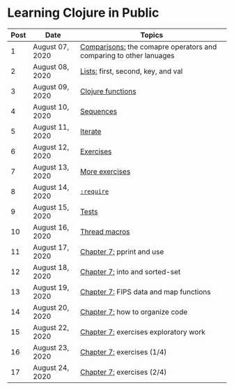 # Learning Clojure in Public


| Post | Date              | Topics                                          |
| ---- | ----------------- | ----------------------------------------------- |
| 1    | August 07, 2020 | [Comparisons:](posts/2020-08-07.md) the comapre operators and comparing to other lanuages  |
| 2    | August 08, 2020 | [Lists:](posts/2020-08-08.md) first, second, key, and val  |
| 3    | August 09, 2020 | [Clojure functions](posts/2020-08-09.md) |
| 4    | August 10, 2020 | [Sequences](posts/2020-08-10.md) |
| 5    | August 11, 2020 | [Iterate](posts/2020-08-11.md) |
| 6    | August 12, 2020 | [Exercises](posts/2020-08-12.md) |
| 7    | August 13, 2020 | [More exercises](posts/2020-08-13.md) |
| 8    | August 14, 2020 | [`:require`](posts/2020-08-14.md) |
| 9    | August 15, 2020 | [Tests](posts/2020-08-15.md) |
| 10   | August 16, 2020 | [Thread macros](posts/2020-08-16.md) |
| 11   | August 17, 2020 | [Chapter 7:](posts/2020-08-17.md) pprint and use |
| 12   | August 18, 2020 | [Chapter 7:](posts/2020-08-18.md) into and sorted-set |
| 13   | August 19, 2020 | [Chapter 7:](posts/2020-08-19.md) FIPS data and map functions |
| 14   | August 20, 2020 | [Chapter 7:](posts/2020-08-20.md) how to organize code |
| 15   | August 22, 2020 | [Chapter 7:](posts/2020-08-22.md) exercises exploratory work |
| 16   | August 23, 2020 | [Chapter 7:](posts/2020-08-23.md) exercises (1/4) |
| 17   | August 24, 2020 | [Chapter 7:](posts/2020-08-24.md) exercises (2/4) |
